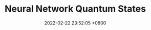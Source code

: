 ---
layout: post
title: Neural Network Quantum States
tags: machine-learning quantum physics ising model
date: 2022-02-22 23:52:05 +0800
---